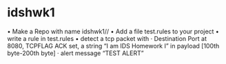 # idshwk1
• Make a Repo with name idshwk1//
• Add a file test.rules to your project 
• write a rule in test.rules
• detect a tcp packet with
· Destination Port at 8080, TCPFLAG ACK set, a string “I am IDS Homework I” 
in payload [100th byte-200th byte]
· alert message “TEST ALERT”
